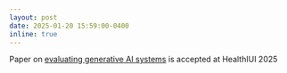 ```yaml
---
layout: post
date: 2025-01-20 15:59:00-0400
inline: true
---
```


Paper on [evaluating generative AI systems](https://arxiv.org/abs/2402.00234) is accepted at HealthIUI 2025